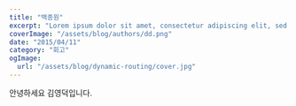 ```yaml
---
title: "백종원"
excerpt: "Lorem ipsum dolor sit amet, consectetur adipiscing elit, sed do eiusmod tempor incididunt ut labore et dolore magna aliqua. Praesent elementum facilisis leo vel fringilla est ullamcorper eget. At imperdiet dui accumsan sit amet nulla facilities morbi tempus."
coverImage: "/assets/blog/authors/dd.png"
date: "2015/04/11"
category: "회고"
ogImage:
  url: "/assets/blog/dynamic-routing/cover.jpg"
---
```


안녕하세요 김영덕입니다.
